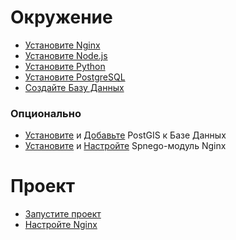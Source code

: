 # Окружение
* [Установите Nginx](../enviroment/nginx/install/debian.md)
* [Установите Node.js](../enviroment/nodejs/install/debian.md)
* [Установите Python](../enviroment/python/install/debian.md)  
* [Установите PostgreSQL](../enviroment/postgres/install/debian.md)
* [Создайте Базу Данных](../enviroment/postgres/create.md)
### Опционально
* [Установите](../enviroment/postgres/extensions/postgis/install/debian.md) и [Добавьте](../enviroment/postgres/extensions/postgis/add.md) PostGIS к Базе Данных
* [Установите](../enviroment/nginx/extensions/spnego/install/debian.md) и [Настройте](../enviroment/nginx/extensions/spnego/config.md) Spnego-модуль Nginx

# Проект
* [Запустите проект](../apps/django/production.md)
* [Настройте Nginx](../enviroment/nginx/config.md)
